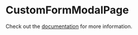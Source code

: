 # CustomFormModalPage

Check out the [documentation](https://docs.commercetools.com/merchant-center-customizations/api-reference/commercetools-frontend-application-components#customformmodalpage) for more information.
